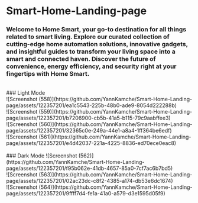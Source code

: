 # Smart-Home-Landing-page
### Welcome to Home Smart, your go-to destination for all things related to smart living. Explore our curated collection of cutting-edge home automation solutions, innovative gadgets, and insightful guides to transform your living space into a smart and connected haven. Discover the future of convenience, energy efficiency, and security right at your fingertips with Home Smart.<br>
<br>
### Light Mode <br>
![Screenshot (558)](https://github.com/YannKamche/Smart-Home-Landing-page/assets/122357201/ea1c5543-225b-48b0-ade9-8054d222288b)
<br>
![Screenshot (559)](https://github.com/YannKamche/Smart-Home-Landing-page/assets/122357201/b7206900-cb5b-41a5-b115-79c9aabffee3)
<br>
![Screenshot (560)](https://github.com/YannKamche/Smart-Home-Landing-page/assets/122357201/32365c0e-249a-44e1-a8a4-1ff364be6edf)
<br>
![Screenshot (561)](https://github.com/YannKamche/Smart-Home-Landing-page/assets/122357201/e4d42037-221a-4225-8836-ed70ece0eac8)
<br> 
<br>
### Dark Mode
![Screenshot (562)](https://github.com/YannKamche/Smart-Home-Landing-page/assets/122357201/f95b062e-41db-4657-85a0-7cf7ac6b7bd5)
<br>
![Screenshot (563)](https://github.com/YannKamche/Smart-Home-Landing-page/assets/122357201/02ac23dc-c8f2-4385-a174-db53e6dc1674)
<br>
![Screenshot (564)](https://github.com/YannKamche/Smart-Home-Landing-page/assets/122357201/9ffff7d4-fe1a-41a0-a579-d3e1595d05f9)
